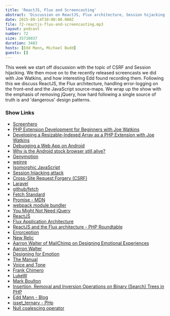 ```yaml
---
title: 'ReactJS, Flux and Screencasting'
abstract: 'Discussion on ReactJS, Flux architecture, Session hijacking and much more...'
date: 2015-09-14T10:00:00.000Z
file: 72-reactjs-flux-and-screencasting.mp3
layout: podcast
number: 72
size: 35710037
duration: 3483
hosts: [Edd Mann, Michael Budd]
guests: []
---
```


This week we start off discussion with the topic of CSRF and Session hijacking.
We then move on to the recently released screencasts we did with Joe Watkins, and how interesting Edd found recording them.
Following this we discuss ReactJS, the Flux architecture, handling error-logging on the front-end and the JavaScript source-maps.
We wrap up the show with the emphasis of removing jQuery, how hard following a single source of truth is and 'dangerous' design patterns.

### Show Links

- [Screenhero](https://screenhero.com/)
- [PHP Extension Development for Beginners with Joe Watkins](http://threedevsandamaybe.com/php-extension-development-for-beginners-with-joe-watkins/)
- [Developing a Resizable-Indexed Array as a PHP Extension with Joe Watkins](http://threedevsandamaybe.com/developing-a-resizable-indexed-array-as-a-php-extension-with-joe-watkins/)
- [Debugging a Web App on Android](http://technical-itch.net/debugging-a-web-app-on-android-stock-browser/)
- [Why is the Android stock browser still alive?](http://android.stackexchange.com/questions/75336/why-is-the-android-stock-browser-still-alive)
- [Genymotion](https://www.genymotion.com/)
- [weinre](http://people.apache.org/~pmuellr/weinre-docs/latest/)
- [Isomorphic JavaScript](http://isomorphic.net/)
- [Session hijacking attack](https://www.owasp.org/index.php/Session_hijacking_attack)
- [Cross-Site Request Forgery (CSRF)](https://www.owasp.org/index.php/Cross-Site_Request_Forgery_(CSRF))
- [Laravel](http://laravel.com/)
- [github/fetch](https://github.com/github/fetch)
- [Fetch Standard](https://fetch.spec.whatwg.org/)
- [Promise - MDN](https://developer.mozilla.org/en/docs/Web/JavaScript/Reference/Global_Objects/Promise)
- [webpack module bundler](https://webpack.github.io/)
- [You Might Not Need jQuery](http://youmightnotneedjquery.com/)
- [ReactJS](http://facebook.github.io/react/)
- [Flux Application Architecture](https://facebook.github.io/flux/)
- [ReactJS and the Flux architecture - PHP Roundtable](https://www.phproundtable.com/episode/implementing-reactjs-and-the-flux-application-architecture)
- [Errorception](https://errorception.com/)
- [New Relic](http://newrelic.com/)
- [Aarron Walter of MailChimp on Designing Emotional Experiences](https://www.youtube.com/watch?v=V4mvLTos_-k)
- [Aarron Walter](http://aarronwalter.com/)
- [Designing for Emotion](http://www.amazon.co.uk/Designing-Emotion-Aaron-Walter/dp/1937557006)
- [The Manual](https://themanual.org/read)
- [Voice and Tone](http://voiceandtone.com/)
- [Frank Chimero ](http://frankchimero.com/writing/)
- [LukeW](http://www.lukew.com/ff/)
- [Mark Boulton](http://markboulton.co.uk/)
- [Insertion, Removal and Inversion Operations on Binary (Search) Trees in PHP](http://tech.mybuilder.com/insertion-removal-and-inversion-operations-on-binary-search-trees-in-php/)
- [Edd Mann - Blog](http://eddmann.com/)
- [isset_ternary - PHp](https://wiki.php.net/rfc/isset_ternary)
- [Null coalescing operator](https://en.wikipedia.org/wiki/Null_coalescing_operator)

